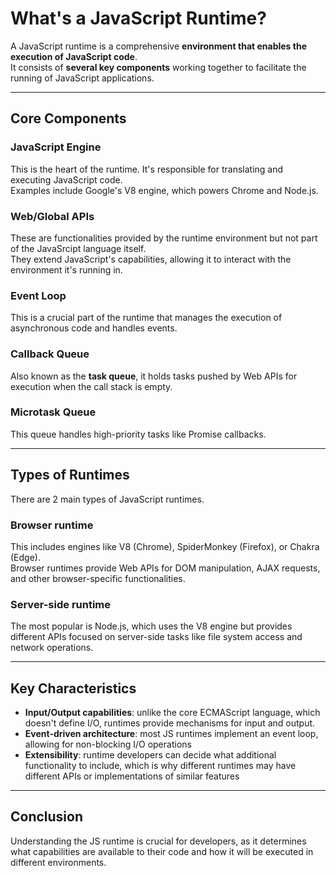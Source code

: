 # What's a JavaScript Runtime?

A JavaScript runtime is a comprehensive **environment that enables the execution of JavaScript code**.  
It consists of **several key components** working together to facilitate the running of JavaScript applications.

---

## Core Components

### JavaScript Engine

This is the heart of the runtime. It's responsible for translating and executing JavaScript code.  
Examples include Google's V8 engine, which powers Chrome and Node.js.

### Web/Global APIs

These are functionalities provided by the runtime environment but not part of the JavaSrcipt language itself.  
They extend JavaScript's capabilities, allowing it to interact with the environment it's running in.  

### Event Loop

This is a crucial part of the runtime that manages the execution of asynchronous code and handles events.

### Callback Queue

Also known as the **task queue**, it holds tasks pushed by Web APIs for execution when the call stack is empty.

### Microtask Queue

This queue handles high-priority tasks like Promise callbacks.

---

## Types of Runtimes

There are 2 main types of JavaScript runtimes.

### Browser runtime

This includes engines like V8 (Chrome), SpiderMonkey (Firefox), or Chakra (Edge).  
Browser runtimes provide Web APIs for DOM manipulation, AJAX requests, and other browser-specific functionalities.

### Server-side runtime

The most popular is Node.js, which uses the V8 engine but provides different APIs focused on server-side tasks like file system access and network operations.

---

## Key Characteristics

- **Input/Output capabilities**: unlike the core ECMAScript language, which doesn't define I/O, runtimes provide mechanisms for input and output.
- **Event-driven architecture**: most JS runtimes implement an event loop, allowing for non-blocking I/O operations
- **Extensibility**: runtime developers can decide what additional functionality to include, which is why different runtimes may have different APIs or implementations of similar features

---

## Conclusion

Understanding the JS runtime is crucial for developers, as it determines what capabilities are available to their code and how it will be executed in different environments.
